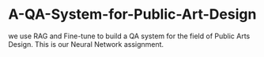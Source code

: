 # A-QA-System-for-Public-Art-Design
we use RAG and Fine-tune to build a QA system for the field of Public Arts Design. This is our Neural Network assignment.
